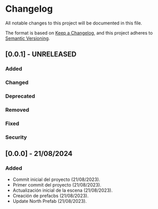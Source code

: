 # Changelog

All notable changes to this project will be documented in this file.

The format is based on [Keep a Changelog](https://keepachangelog.com/en/1.1.0/),
and this project adheres to [Semantic Versioning](https://semver.org/spec/v2.0.0.html).

## [0.0.1] - UNRELEASED

### Added

### Changed

### Deprecated

### Removed

### Fixed

### Security

## [0.0.0] - 21/08/2024

### Added

- Commit inicial del proyecto (21/08/2023).
- Primer commit del proyecto (21/08/2023).
- Actualización inicial de la escena (21/08/2023).
- Creación de prefacbs (21/08/2023).
- Update North Prefab (21/08/2023).